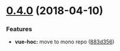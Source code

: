 <a name="0.4.0"></a>
# [0.4.0](https://github.com/jackmellis/vue-hoc/compare/0.3.0...0.4.0) (2018-04-10)


### Features

* **vue-hoc:** move to mono repo ([883d356](https://github.com/jackmellis/vue-hoc/commit/883d356))



